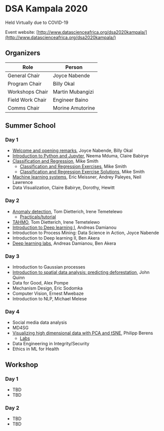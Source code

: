 # DSA Kampala 2020

Held Virtually due to COVID-19

Event website: [http://www.datascienceafrica.org/dsa2020kampala/](http://www.datascienceafrica.org/dsa2020kampala/)

## Organizers

| Role 				| Person 			|
| ----------------- | ------ 			|
| General Chair 	| Joyce Nabende 	|
| Program Chair 	| Billy Okal 		|
| Workshops Chair 	| Martin Mubangizi 	|
| Field Work Chair 	| Engineer Baino 	|
| Comms Chair 		| Morine Amutorine 	|

## Summer School

### Day 1
- [Welcome and opening remarks](dsa2020welcome-remarks), Joyce Nabende, Billy Okal
- [Introduction to Python and Jupyter](neema_intro_python.pdf), Neema Mduma, Claire Babirye
- [Classification and Regression](https://docs.google.com/presentation/d/1Ftvt8tT3pFH5EX854bz3iNQdskvs9JqaubpG0te9T7s/edit#slide=id.p2), Mike Smith
	- [Classification and Regression Exercises](https://colab.research.google.com/drive/1nFWHZAWK-Sa8QZvFa-hlHvMyoqBddHAi), Mike Smith
	- [Classification and Regression Exercise Solutions](https://colab.research.google.com/drive/1jEP1XpQ8l3JG3pBfMY1VcKSLB-3IF6r6), Mike Smith
- [Machine learning systems](https://colab.research.google.com/drive/1GWgQoVt2oMsCjAcZJ2xQkUg4HEJypAbg?usp=sharing), Eric Meissner, Andrey Paleyes, Neil Lawrence
- Data Visualization, Claire Babirye, Dorothy, Hewitt

### Day 2
- [Anomaly detection](dietterich-anomaly-detection-v3), Tom Dietterich, Irene Temetelewo
	- [Practicals/tutorial](https://github.com/Irenetema/DSA2020_ADTutorial)
- [TAHMO](dsa-tahmo-v4), Tom Dietterich, Irene Temetelewo
- [Introduction to Deep learning I](https://docs.google.com/presentation/d/1z-kJXndhi-nf7X9nmzc368pO6Zh3XlWOoXkQ_Y6XRzY/edit#slide=id.g35f391192_00), Andreas Damianou
- Introduction to Process Mining: Data Science in Action, Joyce Nabende
- Introduction to Deep learning II, Ben Akera
- [Deep learning labs](https://colab.research.google.com/drive/1-lN6ykm-dJGWuW3xk_fF6On8hdg02q8r), Andreas Damianou, Ben Akera

### Day 3
- Introduction to Gaussian processes
- [Introduction to spatial data analysis: predicting deforestation](https://colab.research.google.com/drive/1tRT5v2Od2gR7qcfgihBpZCX6Y3XaZ1uu?usp=sharing), John Quinn
- Data for Good, Alex Pompe
- Mechanism Design, Eric Sodomka
- Computer Vision, Ernest Mwebaze
- Introduction to NLP, Michael Melese

### Day 4
- Social media data analysis
- MD4SG
- [Visualizing high dimensional data with PCA and tSNE](https://docs.google.com/presentation/d/1x1egn9DMP5naD5WcqBWedGKgeNS04iJFXUgXscrP-4Y/edit#slide=id.p), Philipp Berens
	- [Labs](https://colab.research.google.com/drive/1XJoVYE1QkmawC3-DhBetvKS9lUX8Idn8?usp=sharing)
- Data Engineering in Integrity/Security
- Ethics in ML for Health


## Workshop

### Day 1
- TBD
- TBD

### Day 2
- TBD
- TBD